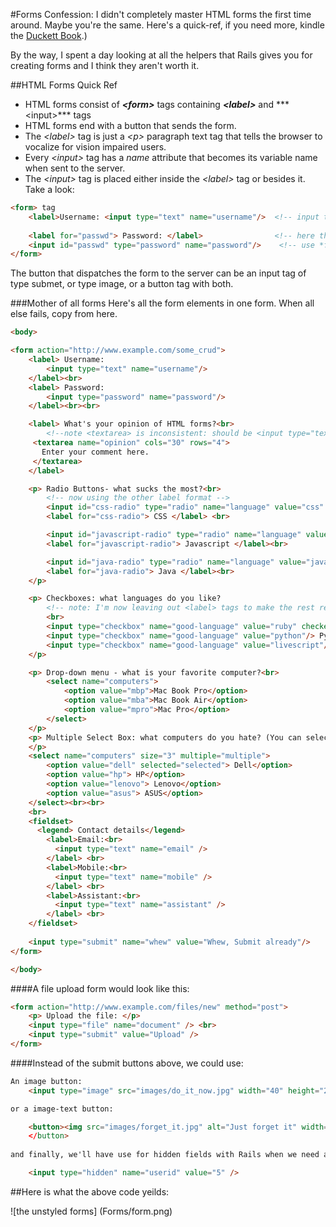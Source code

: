 #Forms
Confession: I didn't completely master HTML forms the first time around. Maybe you're the same.  Here's a quick-ref, if you need more, kindle the [Duckett Book](http://www.htmlandcssbook.com).)  

By the way, I spent a day looking at all the helpers that Rails gives you for creating forms and I think they aren't worth it. 

##HTML Forms Quick Ref
* HTML forms consist of ***\<form\>*** tags containing ***\<label\>*** and *** \<input\>*** tags
* HTML forms end with a button that sends the form. 
* The *\<label\>* tag is just a *\<p\>* paragraph text tag that tells the browser to vocalize for vision impaired users.  
* Every *\<input\>* tag has a *name* attribute that becomes its variable name when sent to the server.  
* The *\<input\>* tag is placed either inside the *\<label\>* tag or besides it. Take a look:

```html
<form> tag
    <label>Username: <input type="text" name="username"/>  <!-- input tag is inside the lable tag -->
    
    <label for="passwd"> Password: </label>                <!-- here the label and input tag are separated, so -->
    <input id="passwd" type="password" name="password"/>    <!-- use *for* in label and *id* attribute in input tag -->
</form>
```
The button that dispatches the form to the server can be an input tag of type submet, or type image, or a button tag with both.

###Mother of all forms
Here's all the form elements in one form.  When all else fails, copy from here.

```html
<body>

<form action="http://www.example.com/some_crud">
    <label> Username:
        <input type="text" name="username"/>                              <!--text -->       
    </label><br>
    <label> Password:                                    
        <input type="password" name="password"/>                          <!--password -->
    </label><br><br>

    <label> What's your opinion of HTML forms?<br>
        <!--note <textarea> is inconsistent: should be <input type="textarea"> -->
     <textarea name="opinion" cols="30" rows="4">                         <!--textarea -->
       Enter your comment here.
     </textarea>
    </label>

    <p> Radio Buttons- what sucks the most?<br>                           <!--radio buttons -->
        <!-- now using the other label format -->
        <input id="css-radio" type="radio" name="language" value="css" checked="checked"/>
        <label for="css-radio"> CSS </label> <br>

        <input id="javascript-radio" type="radio" name="language" value="javascript"/>
        <label for="javascript-radio"> Javascript </label><br>

        <input id="java-radio" type="radio" name="language" value="java"/>
        <label for="java-radio"> Java </label><br>
    </p>

    <p> Checkboxes: what languages do you like?                            <!--check boxes -->
        <!-- note: I'm now leaving out <label> tags to make the rest readable -->
        <br>
        <input type="checkbox" name="good-language" value="ruby" checked="checked"/> Ruby
        <input type="checkbox" name="good-language" value="python"/> Python
        <input type="checkbox" name="good-language" value="livescript"/> Livescript
    </p>

    <p> Drop-down menu - what is your favorite computer?<br>               <!--drop down menu -->
        <select name="computers">
            <option value="mbp">Mac Book Pro</option>
            <option value="mba">Mac Book Air</option>
            <option value="mpro">Mac Pro</option>
        </select>
    </p>                                                                   <!--multi-select box -->
    <p> Multiple Select Box: what computers do you hate? (You can select more than one, use cmd-key on Mac, ctrl PCs)
    </p>
    <select name="computers" size="3" multiple="multiple">
        <option value="dell" selected="selected"> Dell</option>
        <option value="hp"> HP</option>
        <option value="lenovo"> Lenovo</option>
        <option value="asus"> ASUS</option>
    </select><br><br>
    <br>
    <fieldset>
      <legend> Contact details</legend>
        <label>Email:<br>
          <input type="text" name="email" />
        </label> <br>
        <label>Mobile:<br>
          <input type="text" name="mobile" />
        </label> <br>
        <label>Assistant:<br>
          <input type="text" name="assistant" />
        </label> <br>   
    </fieldset>
    
    <input type="submit" name="whew" value="Whew, Submit already"/>
</form>

</body>
```

####A file upload form would look like this:

```html
<form action="http://www.example.com/files/new" method="post">              <!--file upload -->
    <p> Upload the file: </p>
    <input type="file" name="document" /> <br>
    <input type="submit" value="Upload" />
</form>
```

####Instead of the submit buttons above, we could use:

```html
An image button:                                                             <!--image button -->
    <input type="image" src="images/do_it_now.jpg" width="40" height="20" />

or a image-text button:                                                      <!--<button> -->

    <button><img src="images/forget_it.jpg" alt="Just forget it" width="40" height="20"
    </button>
    
and finally, we'll have use for hidden fields with Rails when we need a value included with the form's result:

    <input type="hidden" name="userid" value="5" />                          <!--hidden field -->

```
##Here is what the above code yeilds:

![the unstyled forms] (Forms/form.png)



